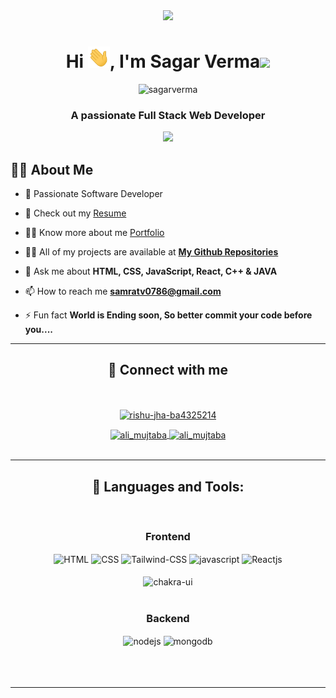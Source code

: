 <div align="center">
  <img src="https://media.giphy.com/media/M9gbBd9nbDrOTu1Mqx/giphy.gif" width="100"/>
</div>



<h1 align="center">Hi <img src="https://raw.githubusercontent.com/ABSphreak/ABSphreak/master/gifs/Hi.gif" width="35">, I'm Sagar Verma<img src="https://camo.githubusercontent.com/d3359cb00ab0b5ed8f2e1fe3fceb4fbaf3b614340f8c0db99c17b9f50b351770/68747470733a2f2f656d6f6a69732e736c61636b6d6f6a69732e636f6d2f656d6f6a69732f696d616765732f313533313834393433302f343234362f626c6f622d73756e676c61737365732e6769663f31353331383439343330" width="32"/></h1>

<p align="center"> <img src="https://komarev.com/ghpvc/?username=sagarverma&label=Profile%20views&color=0e75b6&style=flat" alt="sagarverma" />  </p>

<h3 align="center">A passionate Full Stack Web Developer</h3>



<p align="center">
  <a href="https://github.com/DenverCoder1/readme-typing-svg">
    <img src="https://readme-typing-svg.demolab.com/?lines=hi! My self Sagar Verma; I am a Full-stack%20web%20developer 👨🏻‍💻; interested in Coding![Uploading image.png…]()
♂️;Curious%20to%20learn%20new%20things !&font=Fira%20Code&center=true&width=440&height=45&color=#37bcf7&vCenter=true&size=22&pause=1000"></a>
</p>



## 🙋‍♂️ About Me

- 🔭 Passionate Software Developer

- 📄 Check out my [Resume](https://drive.google.com/file/d/1hLlhDw7bM2v9qZQW-AZzwSeotzw-B9GZ/view?usp=sharing)

- 👨‍💻 Know more about me [Portfolio]()

- 👨‍💻 All of my projects are available at **[My Github Repositories](https://github.com/vermasaagar?tab=repositories)**

- 💬 Ask me about **HTML, CSS, JavaScript, React, C++ & JAVA**

- 📫 How to reach me **samratv0786@gmail.com**

- ⚡ Fun fact **World is Ending soon, So better commit your code before you....**


<hr />


<h2 align="center">📱 Connect with me</h2>
<br />
<div align="center">

<a href="https://www.linkedin.com/in/vermasaagar/" target="blank"><img align="center" src="https://raw.githubusercontent.com/rahuldkjain/github-profile-readme-generator/master/src/images/icons/Social/linked-in-alt.svg" alt="rishu-jha-ba4325214" height="30" width="40" /></a>


<a title="samratv0786@gmail.com" href="mailto: samratv0786@gmail.com">
        <img align="center" src="https://img.shields.io/badge/Gmail-D14836?style=for-the-badge&logo=gmail&logoColor=white" alt="ali_mujtaba"  />
    </a>



 <a  href="https://vermasaagar.github.io/">
        <img align="center" src="https://img.shields.io/badge/Portfolio-18A303?style=for-the-badge&logo=ionic&logoColor=white" alt="ali_mujtaba" />
    </a>

  
</div>

<br />

<hr />


<h2 align="center">🚀 Languages and Tools:</h2>
<br/>
<div align="center">
 
 <div align="center"><h3 align="center">Frontend</h3>
<img src="https://img.shields.io/badge/html5-%23E34F26.svg?style=for-the-badge&logo=html5&logoColor=white" align="center" alt="HTML">
<img src = "https://img.shields.io/badge/css3-%231572B6.svg?style=for-the-badge&logo=css3&logoColor=white" align="center" alt="CSS">
<img src = "https://tse2.mm.bing.net/th?id=OIP.JEHLmWo6_SrpHPiP4AimIwHaDt&pid=Api&P=0&h=180" align="center" alt="Tailwind-CSS">
<img src ="https://img.shields.io/badge/javascript-%23323330.svg?style=for-the-badge&logo=javascript&logoColor=%23F7DF1E" align="center" alt="javascript">
<img src="https://img.shields.io/badge/React-20232A?style=for-the-badge&logo=react&logoColor=61DAFB"  align="center" alt="Reactjs" />

<br/>
<br/>
  <img src = "https://img.shields.io/badge/chakra ui-%234ED1C5.svg?style=for-the-badge&logo=chakraui&logoColor=white" align="center" alt="chakra-ui"/>
  
  
</div>
 <br/>
  <div align="center"><h3 align="center">Backend</h3> 
<img src="https://img.shields.io/badge/Node.js-339933?style=for-the-badge&logo=nodedotjs&logoColor=white" align="center" alt="nodejs" />
<img src="https://img.shields.io/badge/MongoDB-4EA94B?style=for-the-badge&logo=mongodb&logoColor=white" align="center" alt="mongodb"/>

</div>

<br/>

<br/>



<br/>


<hr />


